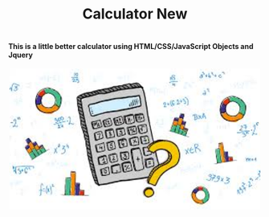 
<div align="center">
<h1>Calculator New <h1>
</div>
  
<h4> This is a little better calculator using HTML/CSS/JavaScript Objects and Jquery</h4>

<div align="center">
<img width=500 src="calculator.jpg" />
</div>